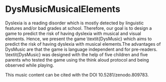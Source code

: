 # DysMusicMusicalElements
Dyslexia is a reading disorder which is mostly detected by linguistic features and/or bad grades at school. Therefore, our goal is to design a game to predict the risk of having dyslexia with musical and visual elements. Hence, we present the game \textit{DysMusic} which aims to predict the risk of having dyslexia with musical elements.The advantages of DysMusic are that the game is language independent and for pre-readers. \textit{DysMusic} was designed with the help of five children and five parents who tested the game using the think aloud protocol and being observed while playing.


This music content can be cited with the DOI 10.5281/zenodo.809783.
